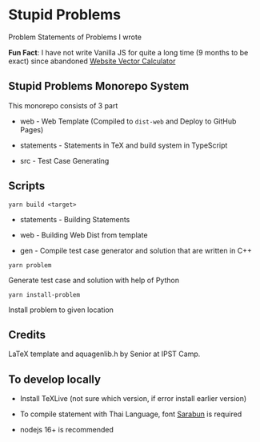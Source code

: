 # Stupid Problems

Problem Statements of Problems I wrote

**Fun Fact**: I have not write Vanilla JS for quite a long time (9 months to be exact) since abandoned [Website Vector Calculator](https://github.com/Leomotors/Website-Vector-Calculator)

## Stupid Problems Monorepo System

This monorepo consists of 3 part

- web - Web Template (Compiled to `dist-web` and Deploy to GitHub Pages)

- statements - Statements in TeX and build system in TypeScript

- src - Test Case Generating

## Scripts

```
yarn build <target>
```

- statements - Building Statements

- web - Building Web Dist from template

- gen - Compile test case generator and solution that are written in C++

```
yarn problem
```

Generate test case and solution with help of Python

```
yarn install-problem
```

Install problem to given location

## Credits

LaTeX template and aquagenlib.h by Senior at IPST Camp.

## To develop locally

- Install TeXLive (not sure which version, if error install earlier version)

- To compile statement with Thai Language, font [Sarabun](https://fonts.google.com/specimen/Sarabun?subset=thai) is required

- nodejs 16+ is recommended
